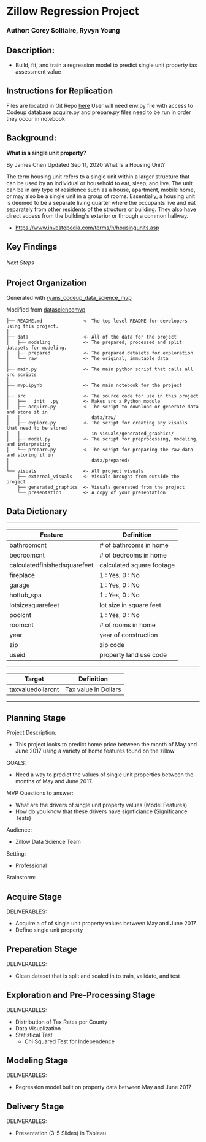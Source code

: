 # Zillow Regression Project

### Author: Corey Solitaire, Ryvyn Young

## Description: 
- Build, fit, and train a regression model to predict single unit property tax assessment value

## Instructions for Replication
Files are located in Git Repo [here](https://github.com/CY-Data-Services/zillow_regression_project)
User will need env.py file with access to Codeup database
acquire.py and prepare.py files need to be run in order they occur in notebook 

## Background:


**What is a single unit property?**

By James Chen Updated Sep 11, 2020 What Is a Housing Unit?

The term housing unit refers to a single unit within a larger structure that can be used by an individual or household to eat, sleep, and live. The unit can be in any type of residence such as a house, apartment, mobile home, or may also be a single unit in a group of rooms. Essentially, a housing unit is deemed to be a separate living quarter where the occupants live and eat separately from other residents of the structure or building. They also have direct access from the building's exterior or through a common hallway.
- https://www.investopedia.com/terms/h/housingunits.asp

## Key Findings


###### Next Steps    


## Project Organization
Generated with [ryans_codeup_data_science_mvp](https://github.com/RyanMcCall/ryans_codeup_data_science_mvp)

Modified from [datasciencemvp](https://github.com/cliffclive/datasciencemvp/)

```
├── README.md               <- The top-level README for developers using this project.
│
├── data                    <- All of the data for the project
│   ├── modeling            <- The prepared, processed and split datasets for modeling.
│   ├── prepared            <- The prepared datasets for exploration
│   └── raw                 <- The original, immutable data
│
├── main.py                 <- The main python script that calls all src scripts
│
├── mvp.ipynb               <- The main notebook for the project
│
├── src                     <- The source code for use in this project
│   ├── __init__.py         <- Makes src a Python module
│   ├── acquire.py          <- The script to download or generate data and store it in
│   │                          data/raw/
│   ├── explore.py          <- The script for creating any visuals that need to be stored
│   │                          in visuals/generated_graphics/
│   ├── model.py            <- The script for preprocessing, modeling, and interpreting
│   └── prepare.py          <- The script for preparing the raw data and storing it in
│                              data/prepared/
│
└── visuals                 <- All project visuals
    ├── external_visuals    <- Visuals brought from outside the project
    ├── generated_graphics  <- Visuals generated from the project
    └── presentation        <- A copy of your presentation
```

## Data Dictionary
  ---                            ---
| **Feature**                  | **Definition**            |
| ---                          | ---                       |
| bathroomcnt                  | # of bathrooms in home    |
| bedroomcnt                   | # of bedrooms in home     |
| calculatedfinishedsquarefeet | calculated square footage |
| fireplace                    | 1 : Yes, 0 : No           |
| garage                       | 1 : Yes, 0 : No           |
| hottub_spa                   | 1 : Yes, 0 : No           |
| lotsizesquarefeet            | lot size in square feet   |
| poolcnt                      | 1 : Yes, 0 : No           |
| roomcnt                      | # of rooms in home        |
| year                         | year of construction      |
| zip                          | zip code                  |
| useid                        | property land use code    |

  ---                            ---
| **Target**                   | **Definition**            |
| ---                          | ---                       |
| taxvaluedollarcnt            | Tax value in Dollars      |
***
## Planning Stage
Project Description: 
- This project looks to predict home price between the month of May and June 2017 using a variety of home features
  found on the zillow 

GOALS:
- Need a way to predict the values of single unit properties between the months of May and June 2017.

MVP Questions to answer:
- What are the drivers of single unit property values (Model Features)
- How do you know that these drivers have signficiance (Significance Tests)

Audience: 
- Zillow Data Science Team 

Setting: 
- Professional

Brainstorm: 

## Acquire Stage
DELIVERABLES: 
- Acquire a df of single unit property values between May and June 2017
- Define single unit property

## Preparation Stage
DELIVERABLES:
- Clean dataset that is split and scaled in to train, validate, and test

## Exploration and Pre-Processing Stage
DELIVERABLES: 
- Distribution of Tax Rates per County 
- Data Visualization
- Statistical Test
  - Chi Squared Test for Independence 

## Modeling Stage
DELIVERABLES: 
- Regression model built on property data between May and June 2017

## Delivery Stage
DELIVERABLES: 
- Presentation (3-5 Slides) in Tableau